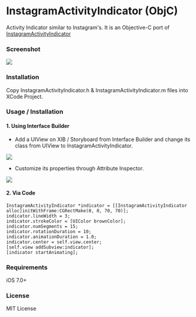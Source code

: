 # InstagramActivityIndicator (ObjC)
Activity Indicator similar to Instagram's. It is an Objective-C port of [InstagramActivityIndicator](https://github.com/jmmanos/InstagramActivityIndicator)

### Screenshot
![](https://github.com/YahyaBagia/InstagramActivityIndicator/blob/master/InstagramActivityIndicator/InstagramActivityIndicator.gif)

### Installation
Copy InstagramActivityIndicator.h & InstagramActivityIndicator.m files into XCode Project.

### Usage / Installation
#### 1. Using Interface Builder

- Add a UIView on XIB / Storyboard from Interface Builder and change its class from UIView to InstagramActivityIndicator.

![](https://github.com/YahyaBagia/InstagramActivityIndicator/blob/master/InstagramActivityIndicator/img_AttributeInspector.png)

- Customize its properties through Attribute Inspector.

![](https://github.com/YahyaBagia/InstagramActivityIndicator/blob/master/InstagramActivityIndicator/img_IdentityInspector.png)

#### 2. Via Code
```
InstagramActivityIndicator *indicator = [[InstagramActivityIndicator alloc]initWithFrame:CGRectMake(0, 0, 70, 70)];
indicator.lineWidth = 3;
indicator.strokeColor = [UIColor brownColor];
indicator.numSegments = 15;
indicator.rotationDuration = 10;
indicator.animationDuration = 1.0;
indicator.center = self.view.center;
[self.view addSubview:indicator];
[indicator startAnimating];
```

### Requirements
iOS 7.0+

### License
MIT License
